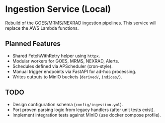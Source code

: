 # Ingestion Service (Local)

Rebuild of the GOES/MRMS/NEXRAD ingestion pipelines. This service will replace the AWS Lambda functions.

## Planned Features
- Shared FetchWithRetry helper using `httpx`.
- Modular workers for GOES, MRMS, NEXRAD, Alerts.
- Schedules defined via APScheduler (cron-style).
- Manual trigger endpoints via FastAPI for ad-hoc processing.
- Writes outputs to MinIO buckets (`derived/`, `indices/`).

## TODO
- Design configuration schema (`config/ingestion.yml`).
- Port proven parsing logic from legacy handlers (after unit tests exist).
- Implement integration tests against MinIO (use docker compose profile).
